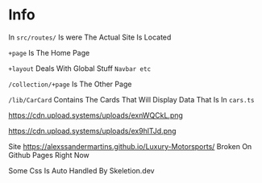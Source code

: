 # Info

In ```src/routes/``` Is were The Actual Site Is Located

```+page``` Is The Home Page

```+layout``` Deals With Global Stuff ```Navbar etc```

```/collection/+page``` Is The Other Page

```/lib/CarCard``` Contains The Cards That Will Display Data That Is In ```cars.ts```

<!-- Img Host -->
https://cdn.upload.systems/uploads/exnWQCkL.png

https://cdn.upload.systems/uploads/ex9hlTJd.png

Site https://alexssandermartins.github.io/Luxury-Motorsports/
Broken On Github Pages Right Now

Some Css Is Auto Handled By Skeletion.dev
